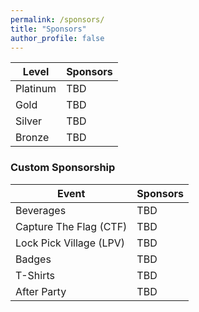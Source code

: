 ```yaml
---
permalink: /sponsors/
title: "Sponsors"
author_profile: false
---
```


| Level       | Sponsors |
| ----------- | -------- |
| Platinum    | TBD      |
| Gold        | TBD      |
| Silver      | TBD      |
| Bronze      | TBD      |

### Custom Sponsorship

| Event       | Sponsors |
| ----------- | -------- |
| Beverages | TBD |
| Capture The Flag (CTF) | TBD |
| Lock Pick Village (LPV) | TBD |
| Badges | TBD |
| T-Shirts | TBD |
| After Party | TBD |

